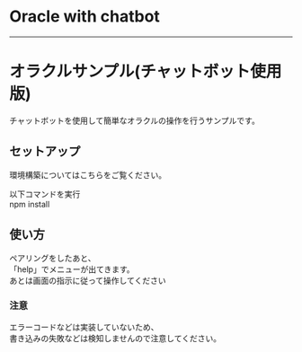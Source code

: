 # Oracle with chatbot

***

# オラクルサンプル(チャットボット使用版)

チャットボットを使用して簡単なオラクルの操作を行うサンプルです。

## セットアップ
環境構築についてはこちらをご覧ください。

以下コマンドを実行  
npm install

## 使い方
ペアリングをしたあと、  
「help」でメニューが出てきます。  
あとは画面の指示に従って操作してください  


### 注意
エラーコードなどは実装していないため、  
書き込みの失敗などは検知しませんので注意してください。
